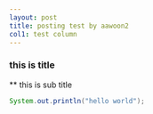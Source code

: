 ```yaml
---
layout: post
title: posting test by aawoon2
col1: test column
---
```


### this is title ###
** this is sub title
```java
System.out.println("hello world");
```
